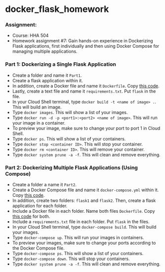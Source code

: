 # docker_flask_homework

### Assignment:
- Course: HHA 504
- Homework assignment #7: Gain hands-on experience in Dockerizing Flask applications, first individually and then using Docker Compose for managing multiple applications.

### Part 1: Dockerizing a Single Flask Application
- Create a folder and name it `Part1`.
- Create a flask application within it.
- In addition, create a Docker file and name it `Dockerfile`. Copy [this code](https://github.com/Beczheng/docker_flask_homework/blob/main/Part1/Dockerfile).
- Lastly, create a text file and name it `requirements.txt`. Put `flask` in the file.
- In your Cloud Shell terminal, type `docker build -t <name of image> .`. This will build an image.
- Type `docker images`. This will show a list of your images.
- Type `docker run -d -p <port1>:<port2> <name of image>`. This will run your image in a container. 
- To preview your image, make sure to change your port to port 1 in Cloud Shell.
- Type `docker ps`. This will show a list of your containers.
- Type `docker stop <container ID>`. This will stop your container.
- Type `docker rm <container ID>`. This will remove your container.
- Type `docker system prune -a -f`. This will clean and remove everything.

### Part 2: Dockerizing Multiple Flask Applications (Using Compose)
- Create a folder a name it `Part2`.
- Create a Docker Compose file and name it `docker-compose.yml` within it. Copy [this code](https://github.com/Beczheng/docker_flask_homework/blob/main/Part2/docker-compose.yaml).
- In addition, create two folders: `flask1` and `flask2`. Then, create a flask application for each folder.
- Include a Docker file in each folder. Name both files `Dockerfile`. Copy [this code](https://github.com/Beczheng/docker_flask_homework/blob/main/Part2/flask1/Dockerfile) for both.
- Include a `requirements.txt` file in each folder. Put `flask` in the files.
- In your Cloud Shell terminal, type `docker-compose build`. This will build your images.
- Type `docker-compose up`. This will run your images in containers.
- To preview your images, make sure to change your ports according to the Docker Compose file.
- Type `docker-compose ps`. This will show a list of your containers.
- Type `docker-compose down`. This will stop your containers.
- Type `docker system prune -a -f`. This will clean and remove everything.
